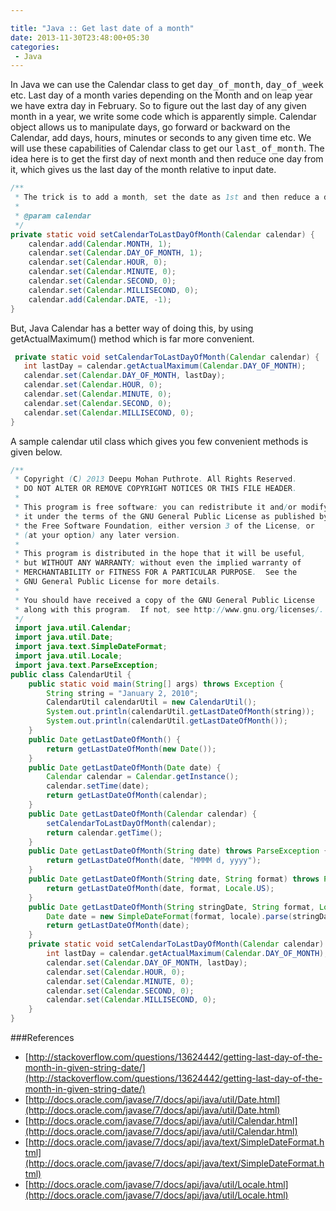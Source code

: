 ```yaml
---

title: "Java :: Get last date of a month"
date: 2013-11-30T23:48:00+05:30
categories:
 - Java
---
```

In Java we can use the Calendar class to get <tt>day_of_month</tt>, <tt>day_of_week</tt> etc.
Last day of a month varies depending on the Month and on leap year we have extra day in February.
So to figure out the last day of any given month in a year, we write some code which is apparently simple.
Calendar object allows us to manipulate days, go forward or backward on the Calendar, add days, hours, minutes or seconds to any given time etc.
We will use these capabilities of Calendar class to get our <tt>last_of_month</tt>.
<a name='more'></a>
The idea here is to get the first day of next month and then reduce one day from it, which gives us the last day of the month relative to input date.
```java
/**
 * The trick is to add a month, set the date as 1st and then reduce a date.
 *
 * @param calendar
 */
private static void setCalendarToLastDayOfMonth(Calendar calendar) {
    calendar.add(Calendar.MONTH, 1);
    calendar.set(Calendar.DAY_OF_MONTH, 1);
    calendar.set(Calendar.HOUR, 0);
    calendar.set(Calendar.MINUTE, 0);
    calendar.set(Calendar.SECOND, 0);
    calendar.set(Calendar.MILLISECOND, 0);
    calendar.add(Calendar.DATE, -1);
}
```
But, Java Calendar has a better way of doing this, by using getActualMaximum() method which is far more convenient.
```java
 private static void setCalendarToLastDayOfMonth(Calendar calendar) {
   int lastDay = calendar.getActualMaximum(Calendar.DAY_OF_MONTH);
   calendar.set(Calendar.DAY_OF_MONTH, lastDay);
   calendar.set(Calendar.HOUR, 0);
   calendar.set(Calendar.MINUTE, 0);
   calendar.set(Calendar.SECOND, 0);
   calendar.set(Calendar.MILLISECOND, 0);
}
```
A sample calendar util class which gives you few convenient methods is given below.
```java
/**
 * Copyright (C) 2013 Deepu Mohan Puthrote. All Rights Reserved.
 * DO NOT ALTER OR REMOVE COPYRIGHT NOTICES OR THIS FILE HEADER.
 *
 * This program is free software: you can redistribute it and/or modify
 * it under the terms of the GNU General Public License as published by
 * the Free Software Foundation, either version 3 of the License, or
 * (at your option) any later version.
 *
 * This program is distributed in the hope that it will be useful,
 * but WITHOUT ANY WARRANTY; without even the implied warranty of
 * MERCHANTABILITY or FITNESS FOR A PARTICULAR PURPOSE.  See the
 * GNU General Public License for more details.
 *
 * You should have received a copy of the GNU General Public License
 * along with this program.  If not, see http://www.gnu.org/licenses/.
 */
 import java.util.Calendar;
 import java.util.Date;
 import java.text.SimpleDateFormat;
 import java.util.Locale;
 import java.text.ParseException;
public class CalendarUtil {
    public static void main(String[] args) throws Exception {
        String string = "January 2, 2010";
        CalendarUtil calendarUtil = new CalendarUtil();
        System.out.println(calendarUtil.getLastDateOfMonth(string));
        System.out.println(calendarUtil.getLastDateOfMonth());
    }
    public Date getLastDateOfMonth() {
        return getLastDateOfMonth(new Date());
    }
    public Date getLastDateOfMonth(Date date) {
        Calendar calendar = Calendar.getInstance();
        calendar.setTime(date);
        return getLastDateOfMonth(calendar);
    }
    public Date getLastDateOfMonth(Calendar calendar) {
        setCalendarToLastDayOfMonth(calendar);
        return calendar.getTime();
    }
    public Date getLastDateOfMonth(String date) throws ParseException {
        return getLastDateOfMonth(date, "MMMM d, yyyy");
    }
    public Date getLastDateOfMonth(String date, String format) throws ParseException {
        return getLastDateOfMonth(date, format, Locale.US);
    }
    public Date getLastDateOfMonth(String stringDate, String format, Locale locale) throws ParseException {
        Date date = new SimpleDateFormat(format, locale).parse(stringDate);
        return getLastDateOfMonth(date);
    }
    private static void setCalendarToLastDayOfMonth(Calendar calendar) {
        int lastDay = calendar.getActualMaximum(Calendar.DAY_OF_MONTH);
        calendar.set(Calendar.DAY_OF_MONTH, lastDay);
        calendar.set(Calendar.HOUR, 0);
        calendar.set(Calendar.MINUTE, 0);
        calendar.set(Calendar.SECOND, 0);
        calendar.set(Calendar.MILLISECOND, 0);
    }
}
```
###References
* [http://stackoverflow.com/questions/13624442/getting-last-day-of-the-month-in-given-string-date/](http://stackoverflow.com/questions/13624442/getting-last-day-of-the-month-in-given-string-date/)
* [http://docs.oracle.com/javase/7/docs/api/java/util/Date.html](http://docs.oracle.com/javase/7/docs/api/java/util/Date.html)
* [http://docs.oracle.com/javase/7/docs/api/java/util/Calendar.html](http://docs.oracle.com/javase/7/docs/api/java/util/Calendar.html)
* [http://docs.oracle.com/javase/7/docs/api/java/text/SimpleDateFormat.html](http://docs.oracle.com/javase/7/docs/api/java/text/SimpleDateFormat.html)
* [http://docs.oracle.com/javase/7/docs/api/java/util/Locale.html](http://docs.oracle.com/javase/7/docs/api/java/util/Locale.html)

